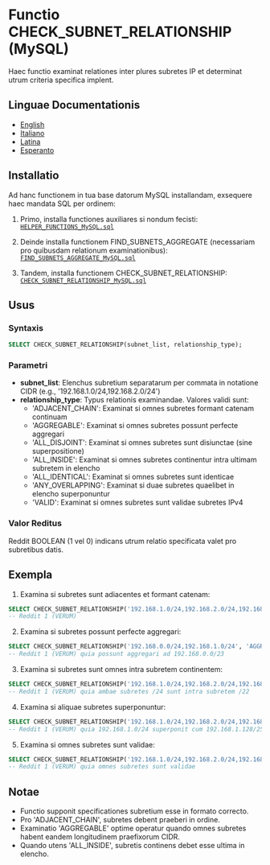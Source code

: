 # Functio CHECK_SUBNET_RELATIONSHIP (MySQL)

Haec functio examinat relationes inter plures subretes IP et determinat utrum criteria specifica implent.

## Linguae Documentationis

- [English](./CHECK_SUBNET_RELATIONSHIP_MySQL.en.md)
- [Italiano](./CHECK_SUBNET_RELATIONSHIP_MySQL.it.md)
- [Latina](./CHECK_SUBNET_RELATIONSHIP_MySQL.la.md)
- [Esperanto](./CHECK_SUBNET_RELATIONSHIP_MySQL.eo.md)

## Installatio

Ad hanc functionem in tua base datorum MySQL installandam, exsequere haec mandata SQL per ordinem:

1. Primo, installa functiones auxiliares si nondum fecisti:
[`HELPER_FUNCTIONS_MySQL.sql`](./sql/HELPER_FUNCTIONS_MySQL.sql)

2. Deinde installa functionem FIND_SUBNETS_AGGREGATE (necessariam pro quibusdam relationum examinationibus):
[`FIND_SUBNETS_AGGREGATE_MySQL.sql`](./sql/FIND_SUBNETS_AGGREGATE_MySQL.sql)

3. Tandem, installa functionem CHECK_SUBNET_RELATIONSHIP:
[`CHECK_SUBNET_RELATIONSHIP_MySQL.sql`](./sql/CHECK_SUBNET_RELATIONSHIP_MySQL.sql)

## Usus

### Syntaxis

```sql
SELECT CHECK_SUBNET_RELATIONSHIP(subnet_list, relationship_type);
```

### Parametri

- **subnet_list**: Elenchus subretium separatarum per commata in notatione CIDR (e.g., '192.168.1.0/24,192.168.2.0/24')
- **relationship_type**: Typus relationis examinandae. Valores validi sunt:
  - 'ADJACENT_CHAIN': Examinat si omnes subretes formant catenam continuam
  - 'AGGREGABLE': Examinat si omnes subretes possunt perfecte aggregari
  - 'ALL_DISJOINT': Examinat si omnes subretes sunt disiunctae (sine superpositione)
  - 'ALL_INSIDE': Examinat si omnes subretes continentur intra ultimam subretem in elencho
  - 'ALL_IDENTICAL': Examinat si omnes subretes sunt identicae
  - 'ANY_OVERLAPPING': Examinat si duae subretes quaelibet in elencho superponuntur
  - 'VALID': Examinat si omnes subretes sunt validae subretes IPv4

### Valor Reditus

Reddit BOOLEAN (1 vel 0) indicans utrum relatio specificata valet pro subretibus datis.

## Exempla

1. Examina si subretes sunt adiacentes et formant catenam:
```sql
SELECT CHECK_SUBNET_RELATIONSHIP('192.168.1.0/24,192.168.2.0/24,192.168.3.0/24', 'ADJACENT_CHAIN');
-- Reddit 1 (VERUM)
```

2. Examina si subretes possunt perfecte aggregari:
```sql
SELECT CHECK_SUBNET_RELATIONSHIP('192.168.0.0/24,192.168.1.0/24', 'AGGREGABLE');
-- Reddit 1 (VERUM) quia possunt aggregari ad 192.168.0.0/23
```

3. Examina si subretes sunt omnes intra subretem continentem:
```sql
SELECT CHECK_SUBNET_RELATIONSHIP('192.168.1.0/24,192.168.2.0/24,192.168.0.0/22', 'ALL_INSIDE');
-- Reddit 1 (VERUM) quia ambae subretes /24 sunt intra subretem /22
```

4. Examina si aliquae subretes superponuntur:
```sql
SELECT CHECK_SUBNET_RELATIONSHIP('192.168.1.0/24,192.168.2.0/24,192.168.1.128/25', 'ANY_OVERLAPPING');
-- Reddit 1 (VERUM) quia 192.168.1.0/24 superponit cum 192.168.1.128/25
```

5. Examina si omnes subretes sunt validae:
```sql
SELECT CHECK_SUBNET_RELATIONSHIP('192.168.1.0/24,192.168.2.0/24,192.168.3.0/24', 'VALID');
-- Reddit 1 (VERUM) quia omnes subretes sunt validae
```

## Notae

- Functio supponit specificationes subretium esse in formato correcto.
- Pro 'ADJACENT_CHAIN', subretes debent praeberi in ordine.
- Examinatio 'AGGREGABLE' optime operatur quando omnes subretes habent eandem longitudinem praefixorum CIDR.
- Quando utens 'ALL_INSIDE', subretis continens debet esse ultima in elencho.
